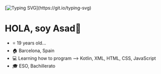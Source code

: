 [![Typing SVG](https://readme-typing-svg.demolab.com?font=Fira+Code&size=22&pause=1000&color=D2AAF7&width=750&lines=Hello%2C+welcome+to+my+personal+space!!)](https://git.io/typing-svg)
# HOLA, soy Asad👋
- :star: 19 years old...
- :house: Barcelona, Spain
- 💻 Learning how to program --> Kotlin, XML, HTML, CSS, JavaScript
- 🎓 ESO, Bachillerato 

  

